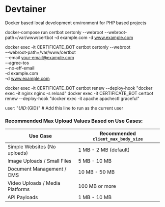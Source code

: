 # Devtainer
Docker based local development environment for PHP based projects

docker-compose run certbot certonly --webroot --webroot-path=/var/www/certbot -d example.com -d www.example.com


docker exec -it CERTIFICATE_BOT certbot certonly --webroot \
--webroot-path=/var/www/certbot \
--email your-email@example.com \
--agree-tos \
--no-eff-email \
-d example.com \
-d www.example.com

docker exec -it CERTIFICATE_BOT certbot renew --deploy-hook "docker exec -it nginx nginx -s reload"
docker exec -it CERTIFICATE_BOT certbot renew --deploy-hook "docker exec -it apache apachectl graceful"

user: "${UID}:${GID}"  # Add this line to run as the current user

### Recommended Max Upload Values Based on Use Cases:
| Use Case                        | Recommended `client_max_body_size` |
|----------------------------------|------------------------------------|
| Simple Websites (No uploads)     | 1 MB - 2 MB (default)              |
| Image Uploads / Small Files      | 5 MB - 10 MB                       |
| Document Management / CMS        | 10 MB - 50 MB                      |
| Video Uploads / Media Platforms  | 100 MB or more                     |
| API Payloads                     | 1 MB - 10 MB                       |
